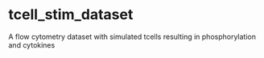 # tcell_stim_dataset
A flow cytometry dataset with simulated tcells resulting in phosphorylation and cytokines
